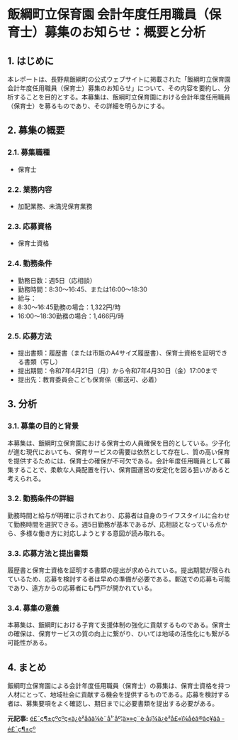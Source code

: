 # 飯綱町立保育園 会計年度任用職員（保育士）募集のお知らせ：概要と分析

## 1. はじめに

本レポートは、長野県飯綱町の公式ウェブサイトに掲載された「飯綱町立保育園 会計年度任用職員（保育士）募集のお知らせ」について、その内容を要約し、分析することを目的とする。本募集は、飯綱町立保育園における会計年度任用職員（保育士）を募るものであり、その詳細を明らかにする。

## 2. 募集の概要

### 2.1. 募集職種

* 保育士

### 2.2. 業務内容

* 加配業務、未満児保育業務

### 2.3. 応募資格

* 保育士資格

### 2.4. 勤務条件

* 勤務日数：週5日（応相談）
* 勤務時間：8:30～16:45、または16:00～18:30
* 給与：
 * 8:30～16:45勤務の場合：1,322円/時
 * 16:00～18:30勤務の場合：1,466円/時

### 2.5. 応募方法

* 提出書類：履歴書（または市販のA4サイズ履歴書）、保育士資格を証明できる書類（写し）
* 提出期間：令和7年4月21日（月）から令和7年4月30日（金）17:00まで
* 提出先：教育委員会こども保育係（郵送可、必着）

## 3. 分析

### 3.1. 募集の目的と背景

本募集は、飯綱町立保育園における保育士の人員確保を目的としている。少子化が進む現代においても、保育サービスの需要は依然として存在し、質の高い保育を提供するためには、保育士の確保が不可欠である。会計年度任用職員として募集することで、柔軟な人員配置を行い、保育園運営の安定化を図る狙いがあると考えられる。

### 3.2. 勤務条件の詳細

勤務時間と給与が明確に示されており、応募者は自身のライフスタイルに合わせて勤務時間を選択できる。週5日勤務が基本であるが、応相談となっている点から、多様な働き方に対応しようとする意図が読み取れる。

### 3.3. 応募方法と提出書類

履歴書と保育士資格を証明する書類の提出が求められている。提出期間が限られているため、応募を検討する者は早めの準備が必要である。郵送での応募も可能であり、遠方からの応募者にも門戸が開かれている。

### 3.4. 募集の意義

本募集は、飯綱町における子育て支援体制の強化に貢献するものである。保育士の確保は、保育サービスの質の向上に繋がり、ひいては地域の活性化にも繋がる可能性がある。

## 4. まとめ

飯綱町立保育園による会計年度任用職員（保育士）の募集は、保育士資格を持つ人材にとって、地域社会に貢献する機会を提供するものである。応募を検討する者は、募集要項をよく確認し、期日までに必要書類を提出する必要がある。



**元記事:** [é£¯ç¶±çºçºç«ä¿è²åãä¼è¨å¹´åº¦ä»»ç¨è·å¡ï¼ä¿è²å£«ï¼åéã®ãç¥ãã - é£¯ç¶±çº](https://www.town.iizuna.nagano.jp/docs/11926.html)